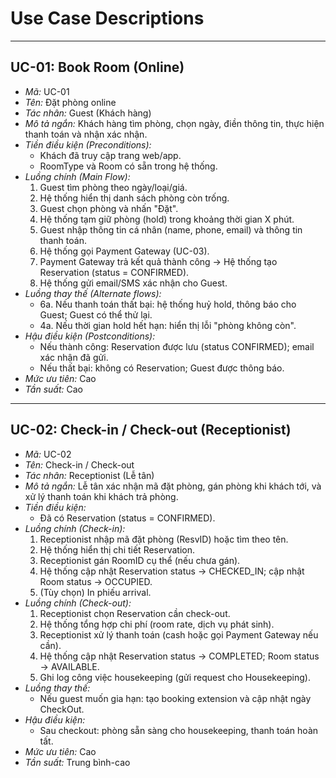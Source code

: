 # Use Case Descriptions

---

## UC-01: Book Room (Online)
- *Mã:* UC-01
- *Tên:* Đặt phòng online
- *Tác nhân:* Guest (Khách hàng)
- *Mô tả ngắn:* Khách hàng tìm phòng, chọn ngày, điền thông tin, thực hiện thanh toán và nhận xác nhận.
- *Tiền điều kiện (Preconditions):*
  - Khách đã truy cập trang web/app.
  - RoomType và Room có sẵn trong hệ thống.
- *Luồng chính (Main Flow):*
  1. Guest tìm phòng theo ngày/loại/giá.
  2. Hệ thống hiển thị danh sách phòng còn trống.
  3. Guest chọn phòng và nhấn "Đặt".
  4. Hệ thống tạm giữ phòng (hold) trong khoảng thời gian X phút.
  5. Guest nhập thông tin cá nhân (name, phone, email) và thông tin thanh toán.
  6. Hệ thống gọi Payment Gateway (UC-03).
  7. Payment Gateway trả kết quả thành công → Hệ thống tạo Reservation (status = CONFIRMED).
  8. Hệ thống gửi email/SMS xác nhận cho Guest.
- *Luồng thay thế (Alternate flows):*
  - 6a. Nếu thanh toán thất bại: hệ thống huỷ hold, thông báo cho Guest; Guest có thể thử lại.
  - 4a. Nếu thời gian hold hết hạn: hiển thị lỗi "phòng không còn".
- *Hậu điều kiện (Postconditions):*
  - Nếu thành công: Reservation được lưu (status CONFIRMED); email xác nhận đã gửi.
  - Nếu thất bại: không có Reservation; Guest được thông báo.
- *Mức ưu tiên:* Cao
- *Tần suất:* Cao

---

## UC-02: Check-in / Check-out (Receptionist)
- *Mã:* UC-02
- *Tên:* Check-in / Check-out
- *Tác nhân:* Receptionist (Lễ tân)
- *Mô tả ngắn:* Lễ tân xác nhận mã đặt phòng, gán phòng khi khách tới, và xử lý thanh toán khi khách trả phòng.
- *Tiền điều kiện:*
  - Đã có Reservation (status = CONFIRMED).
- *Luồng chính (Check-in):*
  1. Receptionist nhập mã đặt phòng (ResvID) hoặc tìm theo tên.
  2. Hệ thống hiển thị chi tiết Reservation.
  3. Receptionist gán RoomID cụ thể (nếu chưa gán).
  4. Hệ thống cập nhật Reservation status -> CHECKED_IN; cập nhật Room status -> OCCUPIED.
  5. (Tùy chọn) In phiếu arrival.
- *Luồng chính (Check-out):*
  1. Receptionist chọn Reservation cần check-out.
  2. Hệ thống tổng hợp chi phí (room rate, dịch vụ phát sinh).
  3. Receptionist xử lý thanh toán (cash hoặc gọi Payment Gateway nếu cần).
  4. Hệ thống cập nhật Reservation status -> COMPLETED; Room status -> AVAILABLE.
  5. Ghi log công việc housekeeping (gửi request cho Housekeeping).
- *Luồng thay thế:*
  - Nếu guest muốn gia hạn: tạo booking extension và cập nhật ngày CheckOut.
- *Hậu điều kiện:*
  - Sau checkout: phòng sẵn sàng cho housekeeping, thanh toán hoàn tất.
- *Mức ưu tiên:* Cao
- *Tần suất:* Trung bình-cao
